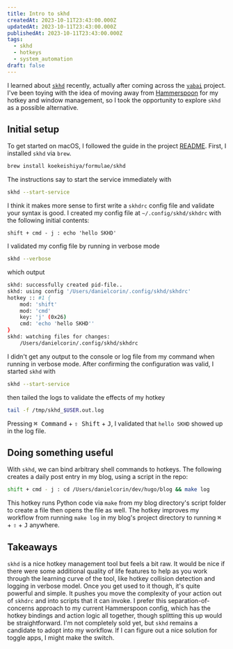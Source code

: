 ```yaml
---
title: Intro to skhd
createdAt: 2023-10-11T23:43:00.000Z
updatedAt: 2023-10-11T23:43:00.000Z
publishedAt: 2023-10-11T23:43:00.000Z
tags:
  - skhd
  - hotkeys
  - system_automation
draft: false
---
```


I learned about [`skhd`](https://github.com/koekeishiya/skhd) recently, actually after coming across the [`yabai`](https://github.com/koekeishiya/yabai) project.
I've been toying with the idea of moving away from [Hammerspoon](https://www.hammerspoon.org/) for my hotkey and window management, so I took the opportunity to explore `skhd` as a possible alternative.

## Initial setup

To get started on macOS, I followed the guide in the project [README](https://github.com/koekeishiya/skhd#install).
First, I installed `skhd` via `brew`.

```sh
brew install koekeishiya/formulae/skhd
```

The instructions say to start the service immediately with

```sh
skhd --start-service
```

I think it makes more sense to first write a `skhdrc` config file and validate your syntax is good.
I created my config file at `~/.config/skhd/skhdrc` with the following initial contents:

```text
shift + cmd - j : echo 'hello SKHD'
```

I validated my config file by running in verbose mode

```sh
skhd --verbose
```

which output

```sh
skhd: successfully created pid-file..
skhd: using config '/Users/danielcorin/.config/skhd/skhdrc'
hotkey :: #1 {
	mod: 'shift'
	mod: 'cmd'
	key: 'j' (0x26)
	cmd: 'echo 'hello SKHD''
}
skhd: watching files for changes:
	/Users/danielcorin/.config/skhd/skhdrc
```

I didn't get any output to the console or log file from my command when running in verbose mode.
After confirming the configuration was valid, I started `skhd` with

```sh
skhd --start-service
```

then tailed the logs to validate the effects of my hotkey

```sh
tail -f /tmp/skhd_$USER.out.log
```

Pressing <kbd>⌘ Command</kbd> + <kbd>⇧ Shift</kbd> + <kbd>J</kbd>, I validated that `hello SKHD` showed up in the log file.

## Doing something useful

With `skhd`, we can bind arbitrary shell commands to hotkeys.
The following creates a daily post entry in my blog, using a script in the repo:

```sh
shift + cmd - j : cd /Users/danielcorin/dev/hugo/blog && make log
```

This hotkey runs Python code via `make` from my blog directory's script folder to create a file then opens the file as well.
The hotkey improves my workflow from running `make log` in my blog's project directory to running <kbd>⌘</kbd> + <kbd>⇧</kbd> + <kbd>J</kbd> anywhere.

## Takeaways

`skhd` is a nice hotkey management tool but feels a bit raw.
It would be nice if there were some additional quality of life features to help as you work through the learning curve of the tool, like hotkey collision detection and logging in verbose model.
Once you get used to it though, it's quite powerful and simple.
It pushes you move the complexity of your action out of `skhdrc` and into scripts that it can invoke.
I prefer this separation-of-concerns approach to my current Hammerspoon config, which has the hotkey bindings and action logic all together, though splitting this up would be straightforward.
I'm not completely sold yet, but `skhd` remains a candidate to adopt into my workflow.
If I can figure out a nice solution for toggle apps, I might make the switch.
